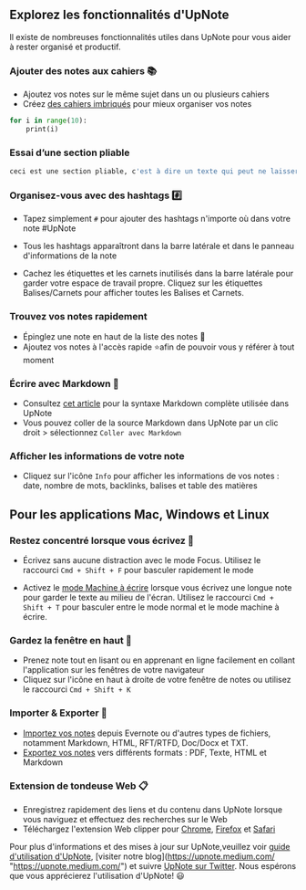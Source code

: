 ## Explorez les fonctionnalités d'UpNote

Il existe de nombreuses fonctionnalités utiles dans UpNote pour vous aider à rester organisé et productif.

  

### Ajouter des notes aux cahiers 📚

- Ajoutez vos notes sur le même sujet dans un ou plusieurs cahiers
- Créez [des cahiers imbriqués](https://medium.com/upnote/organize-your-notes-with-nested-notebooks-dd807b0b2289 "https://medium.com/upnote/organize-your-notes-with-nested-notebooks-dd807b0b2289") pour mieux organiser vos notes

```python
for i in range(10):
    print(i)


```

### Essai d’une section pliable

  

```python
ceci est une section pliable, c'est à dire un texte qui peut ne laisser apparaître que le titre
```

  

  

### Organisez-vous avec des hashtags #️⃣

- Tapez simplement `#` pour ajouter des hashtags n'importe où dans votre note #UpNote  
    
- Tous les hashtags apparaîtront dans la barre latérale et dans le panneau d'informations de la note
- Cachez les étiquettes et les carnets inutilisés dans la barre latérale pour garder votre espace de travail propre. Cliquez sur les étiquettes Balises/Carnets pour afficher toutes les Balises et Carnets.

  

### Trouvez vos notes rapidement

- Épinglez une note en haut de la liste des notes 📌
- Ajoutez vos notes à l'accès rapide ⭐️afin de pouvoir vous y référer à tout moment

  

### Écrire avec Markdown 📝

- Consultez [cet article](https://medium.com/upnote/how-to-use-markdown-with-upnote-1899b82abd56) pour la syntaxe Markdown complète utilisée dans UpNote
- Vous pouvez coller de la source Markdown dans UpNote par un clic droit > sélectionnez `Coller avec Markdown`

  

### Afficher les informations de votre note

- Cliquez sur l'icône `Info` pour afficher les informations de vos notes : date, nombre de mots, backlinks, balises et table des matières

  

## Pour les applications Mac, Windows et Linux

  

### Restez concentré lorsque vous écrivez 🏹

- Écrivez sans aucune distraction avec le mode Focus. Utilisez le raccourci `Cmd + Shift + F` pour basculer rapidement le mode  
    
- Activez le [mode Machine à écrire](https://medium.com/upnote/typewriter-mode-in-upnote-604286eb1133) lorsque vous écrivez une longue note pour garder le texte au milieu de l'écran. Utilisez le raccourci `Cmd + Shift + T` pour basculer entre le mode normal et le mode machine à écrire.  
    

  

### Gardez la fenêtre en haut 📍

- Prenez note tout en lisant ou en apprenant en ligne facilement en collant l'application sur les fenêtres de votre navigateur
- Cliquez sur l'icône en haut à droite de votre fenêtre de notes ou utilisez le raccourci `Cmd + Shift + K`

  

### Importer & Exporter 📃

- [Importez vos notes](https://medium.com/upnote/import-notes-to-upnote-16282a74cd48) depuis Evernote ou d'autres types de fichiers, notamment Markdown, HTML, RFT/RTFD, Doc/Docx et TXT.
- [Exportez vos notes](https://medium.com/upnote/export-your-notes-3d8d6f7739d7) vers différents formats : PDF, Texte, HTML et Markdown

  

### Extension de tondeuse Web 📋

- Enregistrez rapidement des liens et du contenu dans UpNote lorsque vous naviguez et effectuez des recherches sur le Web
- Téléchargez l'extension Web clipper pour [Chrome](https://chrome.google.com/webstore/detail/upnote-web-clipper/nloebbaneekjiakbhafchdlfjmildnni), [Firefox](https://addons.mozilla.org/en-US/firefox/addon/upnote-web-clipper/) et [Safari](https://apps.apple.com/us/app/upnote-web-clipper/id1566998257?mt=12)

  

Pour plus d'informations et des mises à jour sur UpNote,veuillez voir [guide d'utilisation d'UpNote](https://help.getupnote.com/ "https://help.getupnote.com/"), [visiter notre blog](https://upnote.medium.com/ "https://upnote.medium.com/") et suivre [UpNote sur Twitter](https://twitter.com/upnote_app "https://twitter.com/upnote_app"). Nous espérons que vous apprécierez l'utilisation d'UpNote! 😃